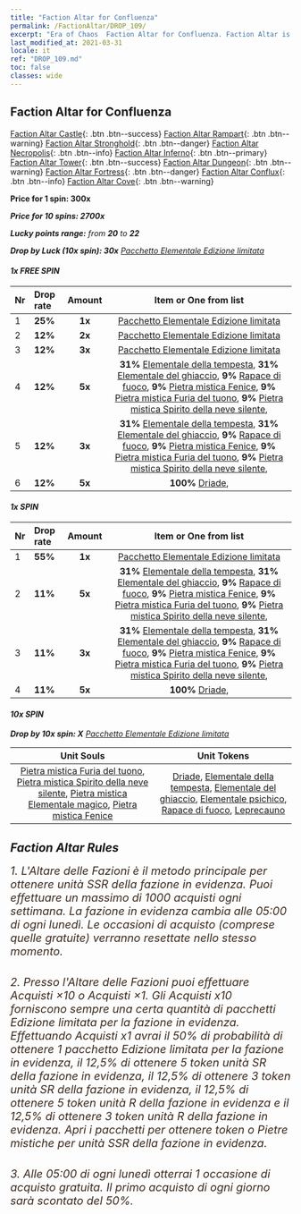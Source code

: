```yaml
---
title: "Faction Altar for Confluenza"
permalink: /FactionAltar/DROP_109/
excerpt: "Era of Chaos  Faction Altar for Confluenza. Faction Altar is the primary method for obtaining SSR units from the popular faction. Limited to 1,000 purchases each week. The popular faction changes at 05:00 every Monday. Purchase attempts and free purchase attempts will also reset then."
last_modified_at: 2021-03-31
locale: it
ref: "DROP_109.md"
toc: false
classes: wide
---
```


##  Faction Altar for **Confluenza**

  [Faction Altar Castle](/it/FactionAltar/DROP_101/){: .btn .btn--success} [Faction Altar Rampart](/it/FactionAltar/DROP_102/){: .btn .btn--warning} [Faction Altar Stronghold](/it/FactionAltar/DROP_103/){: .btn .btn--danger} [Faction Altar Necropolis](/it/FactionAltar/DROP_104/){: .btn .btn--info} [Faction Altar Inferno](/it/FactionAltar/DROP_105/){: .btn .btn--primary} [Faction Altar Tower](/it/FactionAltar/DROP_106/){: .btn .btn--success} [Faction Altar Dungeon](/it/FactionAltar/DROP_107/){: .btn .btn--warning} [Faction Altar Fortress](/it/FactionAltar/DROP_108/){: .btn .btn--danger} [Faction Altar Conflux](/it/FactionAltar/DROP_109/){: .btn .btn--info} [Faction Altar Cove](/it/FactionAltar/DROP_112/){: .btn .btn--warning} 

  **Price for 1 spin: 300x** <i class="fas fa-gem"/>

  **Price for 10 spins: 2700x** <i class="fas fa-gem"/>

  **Lucky points range:** from **20** to **22**

  **Drop by Luck (10x spin): 30x** [Pacchetto Elementale Edizione limitata](/it/Items/con_2106/)

####  1x FREE SPIN 

  |    Nr    |  Drop rate  |  Amount   |   Item or One from list  |
  |:---------|:------------|:---------:|:------------------------:|
  | 1 | **25%** | **1x** | [Pacchetto Elementale Edizione limitata](/it/Items/con_2106/) |
  | 2 | **12%** | **2x** | [Pacchetto Elementale Edizione limitata](/it/Items/con_2106/) |
  | 3 | **12%** | **3x** | [Pacchetto Elementale Edizione limitata](/it/Items/con_2106/) |
  | 4 | **12%** | **5x** |  **31%** [Elementale della tempesta](/it/Items/unt_263/),  **31%** [Elementale del ghiaccio](/it/Items/unt_264/),  **9%** [Rapace di fuoco](/it/Items/unt_268/),  **9%** [Pietra mistica Fenice](/it/Items/unt_348/),  **9%** [Pietra mistica Furia del tuono](/it/Items/unt_344/),  **9%** [Pietra mistica Spirito della neve silente](/it/Items/unt_345/),  |
  | 5 | **12%** | **3x** |  **31%** [Elementale della tempesta](/it/Items/unt_263/),  **31%** [Elementale del ghiaccio](/it/Items/unt_264/),  **9%** [Rapace di fuoco](/it/Items/unt_268/),  **9%** [Pietra mistica Fenice](/it/Items/unt_348/),  **9%** [Pietra mistica Furia del tuono](/it/Items/unt_344/),  **9%** [Pietra mistica Spirito della neve silente](/it/Items/unt_345/),  |
  | 6 | **12%** | **5x** |  **100%** [Driade](/it/Items/unt_262/),  |


####  1x SPIN 

  |    Nr    |  Drop rate  |  Amount   |   Item or One from list  |
  |:---------|:------------|:---------:|:------------------------:|
  | 1 | **55%** | **1x** | [Pacchetto Elementale Edizione limitata](/it/Items/con_2106/) |
  | 2 | **11%** | **5x** |  **31%** [Elementale della tempesta](/it/Items/unt_263/),  **31%** [Elementale del ghiaccio](/it/Items/unt_264/),  **9%** [Rapace di fuoco](/it/Items/unt_268/),  **9%** [Pietra mistica Fenice](/it/Items/unt_348/),  **9%** [Pietra mistica Furia del tuono](/it/Items/unt_344/),  **9%** [Pietra mistica Spirito della neve silente](/it/Items/unt_345/),  |
  | 3 | **11%** | **3x** |  **31%** [Elementale della tempesta](/it/Items/unt_263/),  **31%** [Elementale del ghiaccio](/it/Items/unt_264/),  **9%** [Rapace di fuoco](/it/Items/unt_268/),  **9%** [Pietra mistica Fenice](/it/Items/unt_348/),  **9%** [Pietra mistica Furia del tuono](/it/Items/unt_344/),  **9%** [Pietra mistica Spirito della neve silente](/it/Items/unt_345/),  |
  | 4 | **11%** | **5x** |  **100%** [Driade](/it/Items/unt_262/),  |


####  10x SPIN 

  **Drop by 10x spin: X** [Pacchetto Elementale Edizione limitata](/it/Items/con_2106/)

  |    Unit Souls    |  Unit Tokens  |
  |:----------------:|:-------------:|
  | [Pietra mistica Furia del tuono](/it/Items/unt_344/), [Pietra mistica Spirito della neve silente](/it/Items/unt_345/), [Pietra mistica Elementale magico](/it/Items/unt_347/), [Pietra mistica Fenice](/it/Items/unt_348/) | [Driade](/it/Items/unt_262/), [Elementale della tempesta](/it/Items/unt_263/), [Elementale del ghiaccio](/it/Items/unt_264/), [Elementale psichico](/it/Items/unt_267/), [Rapace di fuoco](/it/Items/unt_268/), [Leprecauno](/it/Items/unt_270/) |



## Faction Altar Rules

  <span style="color: #3c2a1e;font-size:20px">1. L'Altare delle Fazioni è il metodo principale per ottenere unità SSR della fazione in evidenza. Puoi effettuare un massimo di 1000 acquisti ogni settimana. La fazione in evidenza cambia alle 05:00 di ogni lunedì. Le occasioni di acquisto (comprese quelle gratuite) verranno resettate nello stesso momento.</span><br/>

<br/>  <span style="color: #3c2a1e;font-size:20px">2. Presso l'Altare delle Fazioni puoi effettuare Acquisti ×10 o Acquisti ×1. Gli Acquisti x10 forniscono sempre una certa quantità di pacchetti Edizione limitata per la fazione in evidenza. Effettuando Acquisti x1 avrai il 50% di probabilità di ottenere 1 pacchetto Edizione limitata per la fazione in evidenza, il 12,5% di ottenere 5 token unità SR della fazione in evidenza, il 12,5% di ottenere 3 token unità SR della fazione in evidenza, il 12,5% di ottenere 5 token unità R della fazione in evidenza e il 12,5% di ottenere 3 token unità R della fazione in evidenza. Apri i pacchetti per ottenere token o Pietre mistiche per unità SSR della fazione in evidenza.</span>

<br/>  <span style="color: #3c2a1e;font-size:20px">3. Alle 05:00 di ogni lunedì otterrai 1 occasione di acquisto gratuita. Il primo acquisto di ogni giorno sarà scontato del 50%.</span><br/>

<br/>